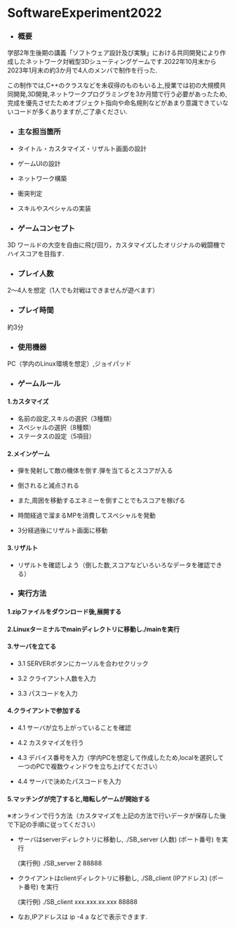 # SoftwareExperiment2022

- ### 概要
学部2年生後期の講義「ソフトウェア設計及び実験」における共同開発により作成したネットワーク対戦型3Dシューティングゲームです.2022年10月末から2023年1月末の約3か月で4人のメンバで制作を行った.

この制作では,C++のクラスなどを未収得のものもいる上,授業では初の大規模共同開発,3D開発,ネットワークプログラミングを3か月間で行う必要があったため,完成を優先させたためオブジェクト指向や命名規則などがあまり意識できていないコードが多くありますが,ご了承ください.

- ### 主な担当箇所
 - タイトル・カスタマイズ・リザルト画面の設計

 - ゲームUIの設計

 - ネットワーク構築

- 衝突判定

- スキルやスペシャルの実装

- ### ゲームコンセプト
3D ワールドの大空を自由に飛び回り，カスタマイズしたオリジナルの戦闘機でハイスコアを目指す.

- ### プレイ人数
2～4人を想定（1人でも対戦はできませんが遊べます）

- ### プレイ時間
約3分

- ### 使用機器
PC（学内のLinux環境を想定）,ジョイパッド

- ### ゲームルール
#### 1.カスタマイズ
 - 名前の設定,スキルの選択（3種類）
 - スペシャルの選択（8種類）
 - ステータスの設定（5項目）
#### 2.メインゲーム
 - 弾を発射して敵の機体を倒す.弾を当てるとスコアが入る

 - 倒されると減点される
 
 - また,周囲を移動するエネミーを倒すことでもスコアを稼げる
 
 - 時間経過で溜まるMPを消費してスペシャルを発動
 
 - 3分経過後にリザルト画面に移動
#### 3.リザルト
 - リザルトを確認しよう（倒した数,スコアなどいろいろなデータを確認できる）

- ### 実行方法
#### 1.zipファイルをダウンロード後,展開する

#### 2.Linuxターミナルでmainディレクトリに移動し./mainを実行

#### 3.サーバを立てる

 - 3.1 SERVERボタンにカーソルを合わせクリック
  
 - 3.2 クライアント人数を入力
  
 - 3.3 パスコードを入力
  
#### 4.クライアントで参加する

 - 4.1 サーバが立ち上がっていることを確認
  
 - 4.2 カスタマイズを行う
  
 - 4.3 デバイス番号を入力（学内PCを想定して作成したため,localを選択して一つのPCで複数ウィンドウを立ち上げてください）
  
 - 4.4 サーバで決めたパスコードを入力
  
#### 5.マッチングが完了すると,暗転しゲームが開始する

※オンラインで行う方法（カスタマイズを上記の方法で行いデータが保存した後で下記の手順に従ってください）

- サーバはserverディレクトリに移動し,  ./SB_server (人数) (ポート番号) を実行

  (実行例) ./SB_server 2 88888
  
- クライアントはclientディレクトリに移動し,  ./SB_client (IPアドレス) (ポート番号) を実行

  (実行例) ./SB_client xxx.xxx.xx.xxx 88888
  
- なお,IPアドレスは ip -4 a などで表示できます.



